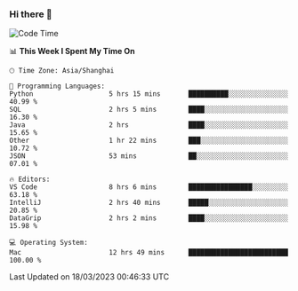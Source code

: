 ### Hi there 👋


<!--START_SECTION:waka-->
![Code Time](http://img.shields.io/badge/Code%20Time-1%2C049%20hrs%2058%20mins-blue)

📊 **This Week I Spent My Time On** 

```text
🕑︎ Time Zone: Asia/Shanghai

💬 Programming Languages: 
Python                   5 hrs 15 mins       ██████████░░░░░░░░░░░░░░░   40.99 % 
SQL                      2 hrs 5 mins        ████░░░░░░░░░░░░░░░░░░░░░   16.30 % 
Java                     2 hrs               ████░░░░░░░░░░░░░░░░░░░░░   15.65 % 
Other                    1 hr 22 mins        ███░░░░░░░░░░░░░░░░░░░░░░   10.72 % 
JSON                     53 mins             ██░░░░░░░░░░░░░░░░░░░░░░░   07.01 % 

🔥 Editors: 
VS Code                  8 hrs 6 mins        ████████████████░░░░░░░░░   63.18 % 
IntelliJ                 2 hrs 40 mins       █████░░░░░░░░░░░░░░░░░░░░   20.85 % 
DataGrip                 2 hrs 2 mins        ████░░░░░░░░░░░░░░░░░░░░░   15.98 % 

💻 Operating System: 
Mac                      12 hrs 49 mins      █████████████████████████   100.00 % 
```


 Last Updated on 18/03/2023 00:46:33 UTC
<!--END_SECTION:waka-->

<!--
**SillyPasty/SillyPasty** is a ✨ _special_ ✨ repository because its `README.md` (this file) appears on your GitHub profile.

Here are some ideas to get you started:

- 🔭 I’m currently working on ...
- 🌱 I’m currently learning ...
- 👯 I’m looking to collaborate on ...
- 🤔 I’m looking for help with ...
- 💬 Ask me about ...
- 📫 How to reach me: ...
- 😄 Pronouns: ...
- ⚡ Fun fact: ...
-->


